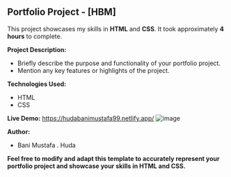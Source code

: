 ## Portfolio Project - [HBM]

This project showcases my skills in **HTML** and **CSS**. It took approximately **4 hours** to complete.

**Project Description:**

* Briefly describe the purpose and functionality of your portfolio project. 
* Mention any key features or highlights of the project.


**Technologies Used:**

* HTML
* CSS


**Live Demo:**
https://hudabanimustafa99.netlify.app/
![image](https://github.com/hudabanimustafa/Portfolio-/assets/71215108/a47b3784-29a6-45e1-9169-462f34481106)





**Author:**

* Bani Mustafa . Huda


**Feel free to modify and adapt this template to accurately represent your portfolio project and showcase your skills in HTML and CSS.**
